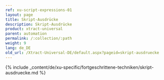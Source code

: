 ```yaml
---
ref: xu-script-expressions-01
layout: page
title: Skript-Ausdrücke
description: Skript-Ausdrücke
product: xtract-universal
parent: automation
permalink: /:collection/:path
weight: 9
lang: de_DE
old_url: /Xtract-Universal-DE/default.aspx?pageid=skript-ausdruecke
---
```

{% include _content/de/xu-specific/fortgeschrittene-techniken/skript-ausdruecke.md %}